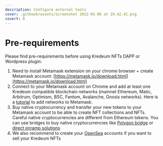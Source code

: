 ```yaml
---
description: Configure external tools
cover: .gitbook/assets/Screenshot 2022-01-06 at 19.42.41.png
coverY: 0
---
```


# Pre-requirements

Please find pre-requirements before using Kredeum NFTs DAPP or Wordpress plugin:

1. Need to install Metamask extension on your chrome browser + create Metamask account: [https://metamask.io/download.html](https://metamask.io/download.html)
2. Connect to your Metamask account on Chrome and add at least one Kredeum compatible blockchain networks (mainnet Ethereum, Matic, Arbitrum, Optimism, BSC, Fantom, Avalanche, Gnosis networks). Here is a [tutorial](https://community.metamask.io/t/how-to-add-custom-networks-to-metamask-like-binance-and-polygon-matic/3634#how-to-add-a-custom-network-on-metamask-10) to add networks to Metamask.
3. Buy native cryptocurrency and transfer your new tokens to your Metamask account to be able to create NFT collections and NFTs. Careful native cryptocurrencies are different from Ethereum tokens. You can use bridges to buy native cryptocurrencies like [Polygon bridge](https://wallet.polygon.technology/) or [direct onramp solutions](https://global.transak.com/)
4. We also recommend to create your [OpenSea](https://opensea.io) accounts if you want to sell your Kredeum NFTs



